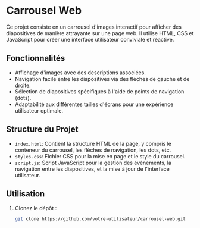 # Carrousel Web

Ce projet consiste en un carrousel d'images interactif pour afficher des diapositives de manière attrayante sur une page web. Il utilise HTML, CSS et JavaScript pour créer une interface utilisateur conviviale et réactive.

## Fonctionnalités

- Affichage d'images avec des descriptions associées.
- Navigation facile entre les diapositives via des flèches de gauche et de droite.
- Sélection de diapositives spécifiques à l'aide de points de navigation (dots).
- Adaptabilité aux différentes tailles d'écrans pour une expérience utilisateur optimale.

## Structure du Projet

- `index.html`: Contient la structure HTML de la page, y compris le conteneur du carrousel, les flèches de navigation, les dots, etc.
- `styles.css`: Fichier CSS pour la mise en page et le style du carrousel.
- `script.js`: Script JavaScript pour la gestion des événements, la navigation entre les diapositives, et la mise à jour de l'interface utilisateur.

## Utilisation

1. Clonez le dépôt :
   ```bash
   git clone https://github.com/votre-utilisateur/carrousel-web.git
